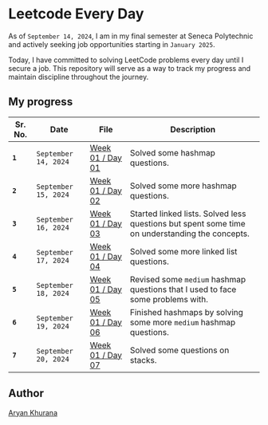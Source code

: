 # Leetcode Every Day

As of `September 14, 2024`, I am in my final semester at Seneca Polytechnic and actively seeking job opportunities starting in `January 2025`.

Today, I have committed to solving LeetCode problems every day until I secure a job. This repository will serve as a way to track my progress and maintain discipline throughout the journey.

## My progress

| Sr. No. | Date                 | File                                    | Description                                                                                    |
| ------- | -------------------- | --------------------------------------- | ---------------------------------------------------------------------------------------------- |
| **`1`** | `September 14, 2024` | [Week 01 / Day 01](./Week-001/Day01.py) | Solved some hashmap questions.                                                                 |
| **`2`** | `September 15, 2024` | [Week 01 / Day 02](./Week-001/Day02.py) | Solved some more hashmap questions.                                                            |
| **`3`** | `September 16, 2024` | [Week 01 / Day 03](./Week-001/Day03.py) | Started linked lists. Solved less questions but spent some time on understanding the concepts. |
| **`4`** | `September 17, 2024` | [Week 01 / Day 04](./Week-001/Day04.py) | Solved some more linked list questions.                                                        |
| **`5`** | `September 18, 2024` | [Week 01 / Day 05](./Week-001/Day05.py) | Revised some `medium` hashmap questions that I used to face some problems with.                |
| **`6`** | `September 19, 2024` | [Week 01 / Day 06](./Week-001/Day06.py) | Finished hashmaps by solving some more `medium` hashmap questions.                             |
| **`7`** | `September 20, 2024` | [Week 01 / Day 07](./Week-001/Day07.py) | Solved some questions on stacks.                                                               |

## Author

[Aryan Khurana](https://www.github.com/AryanK1511)
